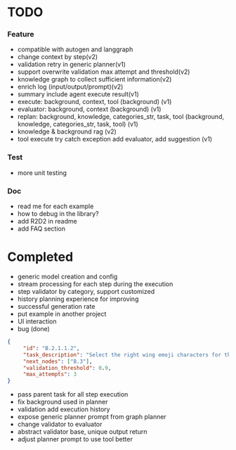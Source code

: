 # TODO

### Feature
- compatible with autogen and langgraph
- change context by step(v2)
- validation retry in generic planner(v1)
- support overwrite validation max attempt and threshold(v2)
- knowledge graph to collect sufficient information(v2)
- enrich log (input/output/prompt)(v2)
- summary include agent execute result(v1)
- execute: background, context, tool (background) (v1)
- evaluator: background, context (background) (v1)
- replan: background, knowledge, categories_str, task, tool (background, knowledge, categories_str, task, tool) (v1)
- knowledge & background rag (v2)
- tool execute try catch exception add evaluator, add suggestion (v1)

### Test
- more unit testing

### Doc
- read me for each example
- how to debug in the library?
- add R2D2 in readme
- add FAQ section

# Completed
- generic model creation and config
- stream processing for each step during the execution
- step validator by category, support customized
- history planning experience for improving
- successful generation rate
- put example in another project
- UI interaction
- bug (done)
```json
{
     "id": "B.2.1.1.2",
     "task_description": "Select the right wing emoji characters for the dragon, focusing on specific styles and sizes.",
     "next_nodes": ["B.3"],
     "validation_threshold": 0.9,
     "max_attempts": 3
}
```
- pass parent task for all step execution 
- fix background used in planner
- validation add execution history 
- expose generic planner prompt from graph planner 
- change validator to evaluator
- abstract validator base, unique output return
- adjust planner prompt to use tool better